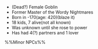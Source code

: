 - (Dead?) Female Goblin
- Former Master of the Wordy Nightmares
- Born in -170(age: 420)(blaze it)
- 18 kids, 7 alive(not all known)
- Was unknown until she rose to power
- Has had 4(?) partners and 1 lover

%%Minor NPCs%%